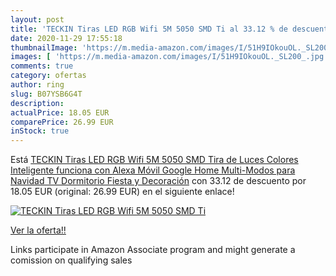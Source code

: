 ```yaml
---
layout: post
title: 'TECKIN Tiras LED RGB Wifi 5M 5050 SMD Ti al 33.12 % de descuento'
date: 2020-11-29 17:55:18
thumbnailImage: 'https://m.media-amazon.com/images/I/51H9IOkouOL._SL200_.jpg'
images: [ 'https://m.media-amazon.com/images/I/51H9IOkouOL._SL200_.jpg' ]
comments: true
category: ofertas
author: ring
slug: B07YSB6G4T
description:
actualPrice: 18.05 EUR
comparePrice: 26.99 EUR
inStock: true
---
```


Está [TECKIN Tiras LED RGB Wifi 5M 5050 SMD Tira de Luces Colores Inteligente funciona con Alexa Móvil Google Home Multi-Modos para Navidad TV Dormitorio Fiesta y Decoración](https://www.amazon.es/dp/B07YSB6G4T/?tag=tolees-21) con 33.12 de descuento por 18.05 EUR (original: 26.99 EUR) en el siguiente enlace!

[![TECKIN Tiras LED RGB Wifi 5M 5050 SMD Ti](https://m.media-amazon.com/images/I/51H9IOkouOL._SL200_.jpg)](https://www.amazon.es/dp/B07YSB6G4T/?tag=tolees-21)

[Ver la oferta!!](https://www.amazon.es/dp/B07YSB6G4T/?tag=tolees-21)

Links participate in Amazon Associate program and might generate a comission on qualifying sales


